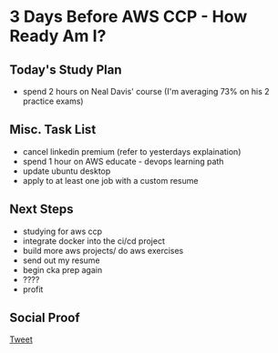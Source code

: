 
# 3 Days Before AWS CCP - How Ready Am I?

## Today's Study Plan

- spend 2 hours on Neal Davis' course (I'm averaging 73% on his 2 practice exams)

## Misc. Task List

- cancel linkedin premium (refer to yesterdays explaination)
- spend 1 hour on AWS educate - devops learning path
- update ubuntu desktop
- apply to at least one job with a custom resume

## Next Steps

- studying for aws ccp
- integrate docker into the ci/cd project
- build more aws projects/ do aws exercises
- send out my resume
- begin cka prep again
- ????
- profit

## Social Proof

[Tweet]()